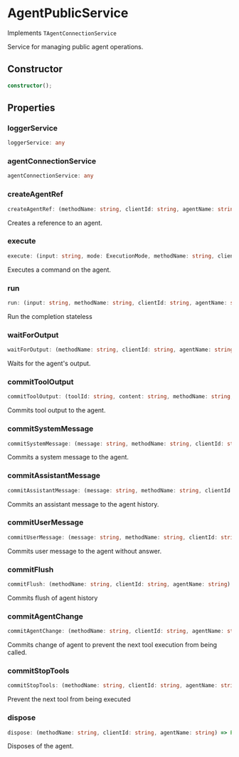 # AgentPublicService

Implements `TAgentConnectionService`

Service for managing public agent operations.

## Constructor

```ts
constructor();
```

## Properties

### loggerService

```ts
loggerService: any
```

### agentConnectionService

```ts
agentConnectionService: any
```

### createAgentRef

```ts
createAgentRef: (methodName: string, clientId: string, agentName: string) => Promise<ClientAgent>
```

Creates a reference to an agent.

### execute

```ts
execute: (input: string, mode: ExecutionMode, methodName: string, clientId: string, agentName: string) => Promise<void>
```

Executes a command on the agent.

### run

```ts
run: (input: string, methodName: string, clientId: string, agentName: string) => Promise<string>
```

Run the completion stateless

### waitForOutput

```ts
waitForOutput: (methodName: string, clientId: string, agentName: string) => Promise<string>
```

Waits for the agent's output.

### commitToolOutput

```ts
commitToolOutput: (toolId: string, content: string, methodName: string, clientId: string, agentName: string) => Promise<void>
```

Commits tool output to the agent.

### commitSystemMessage

```ts
commitSystemMessage: (message: string, methodName: string, clientId: string, agentName: string) => Promise<void>
```

Commits a system message to the agent.

### commitAssistantMessage

```ts
commitAssistantMessage: (message: string, methodName: string, clientId: string, agentName: string) => Promise<void>
```

Commits an assistant message to the agent history.

### commitUserMessage

```ts
commitUserMessage: (message: string, methodName: string, clientId: string, agentName: string) => Promise<void>
```

Commits user message to the agent without answer.

### commitFlush

```ts
commitFlush: (methodName: string, clientId: string, agentName: string) => Promise<void>
```

Commits flush of agent history

### commitAgentChange

```ts
commitAgentChange: (methodName: string, clientId: string, agentName: string) => Promise<void>
```

Commits change of agent to prevent the next tool execution from being called.

### commitStopTools

```ts
commitStopTools: (methodName: string, clientId: string, agentName: string) => Promise<void>
```

Prevent the next tool from being executed

### dispose

```ts
dispose: (methodName: string, clientId: string, agentName: string) => Promise<void>
```

Disposes of the agent.
